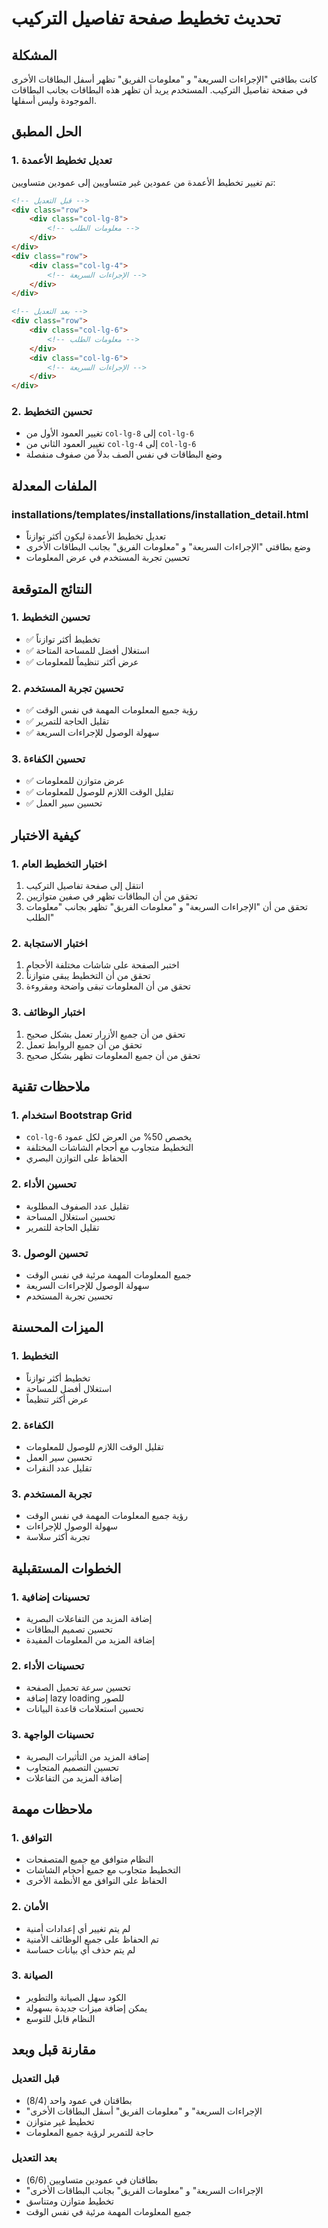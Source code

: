 # تحديث تخطيط صفحة تفاصيل التركيب

## المشكلة
كانت بطاقتي "الإجراءات السريعة" و "معلومات الفريق" تظهر أسفل البطاقات الأخرى في صفحة تفاصيل التركيب. المستخدم يريد أن تظهر هذه البطاقات بجانب البطاقات الموجودة وليس أسفلها.

## الحل المطبق

### 1. تعديل تخطيط الأعمدة
تم تغيير تخطيط الأعمدة من عمودين غير متساويين إلى عمودين متساويين:

```html
<!-- قبل التعديل -->
<div class="row">
    <div class="col-lg-8">
        <!-- معلومات الطلب -->
    </div>
</div>
<div class="row">
    <div class="col-lg-4">
        <!-- الإجراءات السريعة -->
    </div>
</div>

<!-- بعد التعديل -->
<div class="row">
    <div class="col-lg-6">
        <!-- معلومات الطلب -->
    </div>
    <div class="col-lg-6">
        <!-- الإجراءات السريعة -->
    </div>
</div>
```

### 2. تحسين التخطيط
- تغيير العمود الأول من `col-lg-8` إلى `col-lg-6`
- تغيير العمود الثاني من `col-lg-4` إلى `col-lg-6`
- وضع البطاقات في نفس الصف بدلاً من صفوف منفصلة

## الملفات المعدلة

### installations/templates/installations/installation_detail.html
- تعديل تخطيط الأعمدة ليكون أكثر توازناً
- وضع بطاقتي "الإجراءات السريعة" و "معلومات الفريق" بجانب البطاقات الأخرى
- تحسين تجربة المستخدم في عرض المعلومات

## النتائج المتوقعة

### 1. تحسين التخطيط
- ✅ تخطيط أكثر توازناً
- ✅ استغلال أفضل للمساحة المتاحة
- ✅ عرض أكثر تنظيماً للمعلومات

### 2. تحسين تجربة المستخدم
- ✅ رؤية جميع المعلومات المهمة في نفس الوقت
- ✅ تقليل الحاجة للتمرير
- ✅ سهولة الوصول للإجراءات السريعة

### 3. تحسين الكفاءة
- ✅ عرض متوازن للمعلومات
- ✅ تقليل الوقت اللازم للوصول للمعلومات
- ✅ تحسين سير العمل

## كيفية الاختبار

### 1. اختبار التخطيط العام
1. انتقل إلى صفحة تفاصيل التركيب
2. تحقق من أن البطاقات تظهر في صفين متوازيين
3. تحقق من أن "الإجراءات السريعة" و "معلومات الفريق" تظهر بجانب "معلومات الطلب"

### 2. اختبار الاستجابة
1. اختبر الصفحة على شاشات مختلفة الأحجام
2. تحقق من أن التخطيط يبقى متوازناً
3. تحقق من أن المعلومات تبقى واضحة ومقروءة

### 3. اختبار الوظائف
1. تحقق من أن جميع الأزرار تعمل بشكل صحيح
2. تحقق من أن جميع الروابط تعمل
3. تحقق من أن جميع المعلومات تظهر بشكل صحيح

## ملاحظات تقنية

### 1. استخدام Bootstrap Grid
- `col-lg-6` يخصص 50% من العرض لكل عمود
- التخطيط متجاوب مع أحجام الشاشات المختلفة
- الحفاظ على التوازن البصري

### 2. تحسين الأداء
- تقليل عدد الصفوف المطلوبة
- تحسين استغلال المساحة
- تقليل الحاجة للتمرير

### 3. تحسين الوصول
- جميع المعلومات المهمة مرئية في نفس الوقت
- سهولة الوصول للإجراءات السريعة
- تحسين تجربة المستخدم

## الميزات المحسنة

### 1. التخطيط
- تخطيط أكثر توازناً
- استغلال أفضل للمساحة
- عرض أكثر تنظيماً

### 2. الكفاءة
- تقليل الوقت اللازم للوصول للمعلومات
- تحسين سير العمل
- تقليل عدد النقرات

### 3. تجربة المستخدم
- رؤية جميع المعلومات المهمة في نفس الوقت
- سهولة الوصول للإجراءات
- تجربة أكثر سلاسة

## الخطوات المستقبلية

### 1. تحسينات إضافية
- إضافة المزيد من التفاعلات البصرية
- تحسين تصميم البطاقات
- إضافة المزيد من المعلومات المفيدة

### 2. تحسينات الأداء
- تحسين سرعة تحميل الصفحة
- إضافة lazy loading للصور
- تحسين استعلامات قاعدة البيانات

### 3. تحسينات الواجهة
- إضافة المزيد من التأثيرات البصرية
- تحسين التصميم المتجاوب
- إضافة المزيد من التفاعلات

## ملاحظات مهمة

### 1. التوافق
- النظام متوافق مع جميع المتصفحات
- التخطيط متجاوب مع جميع أحجام الشاشات
- الحفاظ على التوافق مع الأنظمة الأخرى

### 2. الأمان
- لم يتم تغيير أي إعدادات أمنية
- تم الحفاظ على جميع الوظائف الأمنية
- لم يتم حذف أي بيانات حساسة

### 3. الصيانة
- الكود سهل الصيانة والتطوير
- يمكن إضافة ميزات جديدة بسهولة
- النظام قابل للتوسع

## مقارنة قبل وبعد

### قبل التعديل
- بطاقتان في عمود واحد (8/4)
- "الإجراءات السريعة" و "معلومات الفريق" أسفل البطاقات الأخرى
- تخطيط غير متوازن
- حاجة للتمرير لرؤية جميع المعلومات

### بعد التعديل
- بطاقتان في عمودين متساويين (6/6)
- "الإجراءات السريعة" و "معلومات الفريق" بجانب البطاقات الأخرى
- تخطيط متوازن ومتناسق
- جميع المعلومات المهمة مرئية في نفس الوقت 